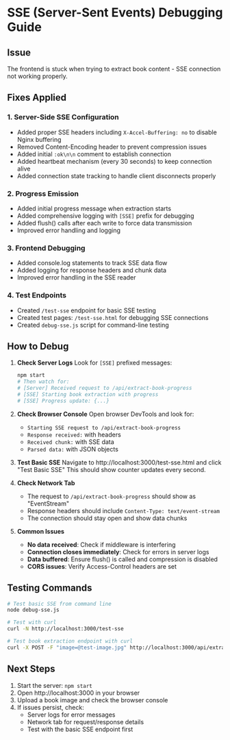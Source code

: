 # SSE (Server-Sent Events) Debugging Guide

## Issue
The frontend is stuck when trying to extract book content - SSE connection not working properly.

## Fixes Applied

### 1. Server-Side SSE Configuration
- Added proper SSE headers including `X-Accel-Buffering: no` to disable Nginx buffering
- Removed Content-Encoding header to prevent compression issues
- Added initial `:ok\n\n` comment to establish connection
- Added heartbeat mechanism (every 30 seconds) to keep connection alive
- Added connection state tracking to handle client disconnects properly

### 2. Progress Emission
- Added initial progress message when extraction starts
- Added comprehensive logging with `[SSE]` prefix for debugging
- Added flush() calls after each write to force data transmission
- Improved error handling and logging

### 3. Frontend Debugging
- Added console.log statements to track SSE data flow
- Added logging for response headers and chunk data
- Improved error handling in the SSE reader

### 4. Test Endpoints
- Created `/test-sse` endpoint for basic SSE testing
- Created test pages: `/test-sse.html` for debugging SSE connections
- Created `debug-sse.js` script for command-line testing

## How to Debug

1. **Check Server Logs**
   Look for `[SSE]` prefixed messages:
   ```bash
   npm start
   # Then watch for:
   # [Server] Received request to /api/extract-book-progress
   # [SSE] Starting book extraction with progress
   # [SSE] Progress update: {...}
   ```

2. **Check Browser Console**
   Open browser DevTools and look for:
   - `Starting SSE request to /api/extract-book-progress`
   - `Response received:` with headers
   - `Received chunk:` with SSE data
   - `Parsed data:` with JSON objects

3. **Test Basic SSE**
   Navigate to http://localhost:3000/test-sse.html and click "Test Basic SSE"
   This should show counter updates every second.

4. **Check Network Tab**
   - The request to `/api/extract-book-progress` should show as "EventStream"
   - Response headers should include `Content-Type: text/event-stream`
   - The connection should stay open and show data chunks

5. **Common Issues**
   - **No data received**: Check if middleware is interfering
   - **Connection closes immediately**: Check for errors in server logs
   - **Data buffered**: Ensure flush() is called and compression is disabled
   - **CORS issues**: Verify Access-Control headers are set

## Testing Commands

```bash
# Test basic SSE from command line
node debug-sse.js

# Test with curl
curl -N http://localhost:3000/test-sse

# Test book extraction endpoint with curl
curl -X POST -F "image=@test-image.jpg" http://localhost:3000/api/extract-book-progress
```

## Next Steps

1. Start the server: `npm start`
2. Open http://localhost:3000 in your browser
3. Upload a book image and check the browser console
4. If issues persist, check:
   - Server logs for error messages
   - Network tab for request/response details
   - Test with the basic SSE endpoint first